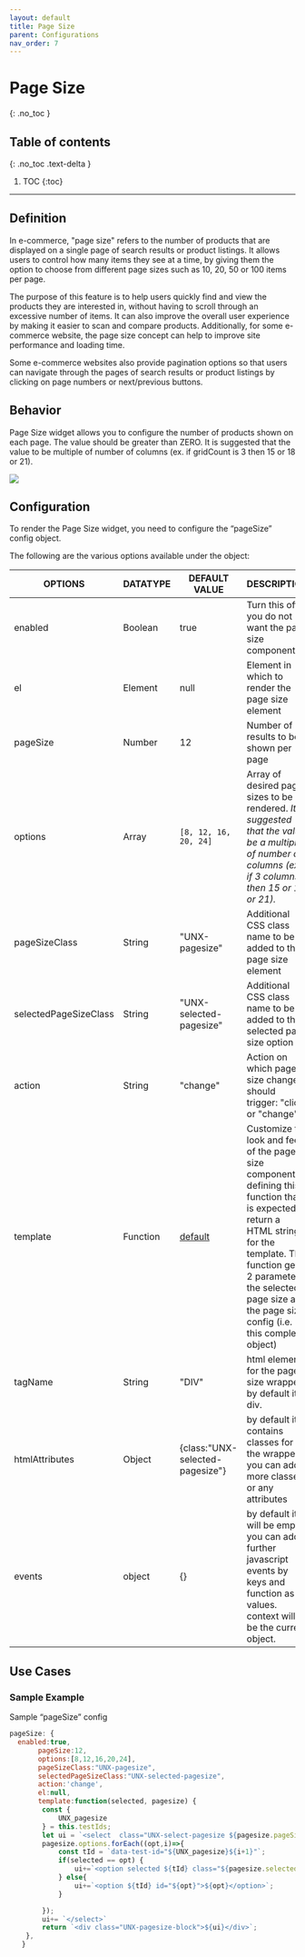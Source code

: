 ```yaml
---
layout: default
title: Page Size
parent: Configurations
nav_order: 7
---
```


# Page Size
{: .no_toc }

## Table of contents
{: .no_toc .text-delta }

1. TOC
{:toc}

---

## Definition
In e-commerce, "page size" refers to the number of products that are displayed on a single page of search results or product listings. It allows users to control how many items they see at a time, by giving them the option to choose from different page sizes such as 10, 20, 50 or 100 items per page.

The purpose of this feature is to help users quickly find and view the products they are interested in, without having to scroll through an excessive number of items. It can also improve the overall user experience by making it easier to scan and compare products. Additionally, for some e-commerce website, the page size concept can help to improve site performance and loading time.

Some e-commerce websites also provide pagination options so that users can navigate through the pages of search results or product listings by clicking on page numbers or next/previous buttons.

## Behavior
Page Size widget allows you to configure the number of products shown on each page. The value should be greater than ZERO. It is suggested that the value to be multiple of number of columns (ex. if gridCount is 3 then 15 or 18 or 21).

[![](https://unbxd.com/docs/wp-content/uploads/2020/05/page-size-new.png)](https://unbxd.com/docs/wp-content/uploads/2020/05/page-size-new.png)  



## Configuration
To render the Page Size widget, you need to configure the “pageSize” config object.

The following are the various options available under the object: 

| OPTIONS | DATATYPE | DEFAULT VALUE | DESCRIPTION |
|----------|----------|----------|----------|
| enabled | Boolean | true | Turn this off if you do not want the page size component | 
| el                        	| Element  	| null | Element in which to render the page size element |
| pageSize                  	| Number   	| 12 | Number of results to be shown per page |
| options                   	| Array    	| `[8, 12, 16, 20, 24]` | Array of desired page sizes to be rendered. _It is suggested that the value be a multiple of number of columns (ex. if 3 columns then 15 or 18 or 21)._ |
| pageSizeClass             	| String   	| "UNX-pagesize" | Additional CSS class name to be added to the page size element |
| selectedPageSizeClass     	| String   	| "UNX-selected-pagesize" | Additional CSS class name to be added to the selected page size option |
| action                    	| String   	| "change" | Action on which page size change should trigger: "click" or "change" |
| template                  	| Function 	| [default](src/modules/pageSize/pageSizeView.js) | Customize the look and feel of the page size component by defining this function that is expected to return a HTML string for the template. This function gets 2 parameters: the selected page size and the page size config (i.e. this complete object)  |
| tagName | String | "DIV" | html element for the page size wrapper. by default it is div.  |
| htmlAttributes | Object | {class:"UNX-selected-pagesize"} | by default it contains classes for the wrapper. you can add more classes or any attributes |
| events | object | {} | by default it will be empty. you can add further javascript events by keys and function as values. context will be the current object. |

## Use Cases

### Sample Example
Sample “pageSize” config
```js
pageSize: {
  enabled:true,
       pageSize:12,
       options:[8,12,16,20,24],
       pageSizeClass:"UNX-pagesize",
       selectedPageSizeClass:"UNX-selected-pagesize",
       action:'change',
       el:null,
       template:function(selected, pagesize) {
        const {
            UNX_pagesize
        } = this.testIds;
        let ui = `<select  class="UNX-select-pagesize ${pagesize.pageSizeClass}">`;
        pagesize.options.forEach((opt,i)=>{
            const tId = `data-test-id="${UNX_pagesize}${i+1}"`;
            if(selected == opt) {
                ui+=`<option selected ${tId} class="${pagesize.selectedPageSizeClass}" id="${opt}">${opt}</option>`;
            } else{
                ui+=`<option ${tId} id="${opt}">${opt}</option>`;
            }

        });
        ui+= `</select>`
        return `<div class="UNX-pagesize-block">${ui}</div>`;
    },
   }
```